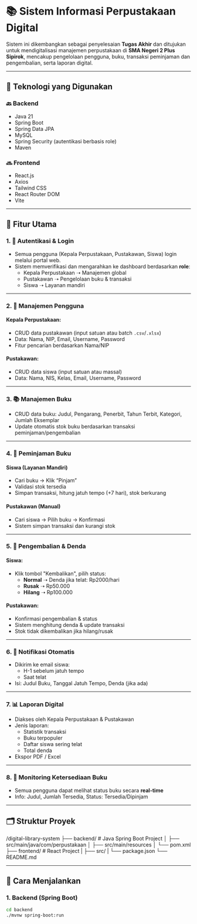 # 📚 Sistem Informasi Perpustakaan Digital

Sistem ini dikembangkan sebagai penyelesaian **Tugas Akhir** dan ditujukan untuk mendigitalisasi manajemen perpustakaan di **SMA Negeri 2 Plus Sipirok**, mencakup pengelolaan pengguna, buku, transaksi peminjaman dan pengembalian, serta laporan digital.

---

## 🧪 Teknologi yang Digunakan

### 🔙 Backend
- Java 21
- Spring Boot
- Spring Data JPA
- MySQL
- Spring Security (autentikasi berbasis role)
- Maven

### 🔜 Frontend
- React.js
- Axios
- Tailwind CSS
- React Router DOM
- Vite

---

## 🧩 Fitur Utama

### 1. 🔐 Autentikasi & Login
- Semua pengguna (Kepala Perpustakaan, Pustakawan, Siswa) login melalui portal web.
- Sistem memverifikasi dan mengarahkan ke dashboard berdasarkan **role**:
  - Kepala Perpustakaan ➝ Manajemen global
  - Pustakawan ➝ Pengelolaan buku & transaksi
  - Siswa ➝ Layanan mandiri

---

### 2. 👤 Manajemen Pengguna

#### Kepala Perpustakaan:
- CRUD data pustakawan (input satuan atau batch `.csv`/`.xlsx`)
- Data: Nama, NIP, Email, Username, Password
- Fitur pencarian berdasarkan Nama/NIP

#### Pustakawan:
- CRUD data siswa (input satuan atau massal)
- Data: Nama, NIS, Kelas, Email, Username, Password

---

### 3. 📚 Manajemen Buku
- CRUD data buku: Judul, Pengarang, Penerbit, Tahun Terbit, Kategori, Jumlah Eksemplar
- Update otomatis stok buku berdasarkan transaksi peminjaman/pengembalian

---

### 4. 🔁 Peminjaman Buku

#### Siswa (Layanan Mandiri)
- Cari buku → Klik “Pinjam”
- Validasi stok tersedia
- Simpan transaksi, hitung jatuh tempo (+7 hari), stok berkurang

#### Pustakawan (Manual)
- Cari siswa → Pilih buku → Konfirmasi
- Sistem simpan transaksi dan kurangi stok

---

### 5. 🔄 Pengembalian & Denda

#### Siswa:
- Klik tombol "Kembalikan", pilih status:
  - **Normal** ➝ Denda jika telat: Rp2000/hari
  - **Rusak** ➝ Rp50.000
  - **Hilang** ➝ Rp100.000

#### Pustakawan:
- Konfirmasi pengembalian & status
- Sistem menghitung denda & update transaksi
- Stok tidak dikembalikan jika hilang/rusak

---

### 6. 📧 Notifikasi Otomatis
- Dikirim ke email siswa:
  - H-1 sebelum jatuh tempo
  - Saat telat
- Isi: Judul Buku, Tanggal Jatuh Tempo, Denda (jika ada)

---

### 7. 📊 Laporan Digital
- Diakses oleh Kepala Perpustakaan & Pustakawan
- Jenis laporan:
  - Statistik transaksi
  - Buku terpopuler
  - Daftar siswa sering telat
  - Total denda
- Ekspor PDF / Excel

---

### 8. 📖 Monitoring Ketersediaan Buku
- Semua pengguna dapat melihat status buku secara **real-time**
- Info: Judul, Jumlah Tersedia, Status: Tersedia/Dipinjam

---

## 🗂️ Struktur Proyek
/digital-library-system
├── backend/ # Java Spring Boot Project
│ ├── src/main/java/com/perpustakaan
│ ├── src/main/resources
│ └── pom.xml
├── frontend/ # React Project
| ├── src/
| └── package.json
└── README.md


---

## 🚀 Cara Menjalankan

### 1. Backend (Spring Boot)
```bash
cd backend
./mvnw spring-boot:run


